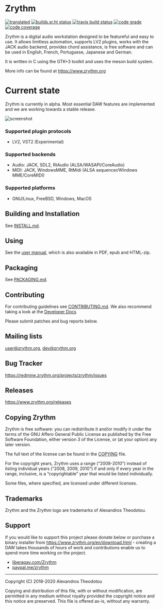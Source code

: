 Zrythm
======

[![translated](https://hosted.weblate.org/widgets/zrythm/-/svg-badge.svg "Translation Status")](https://hosted.weblate.org/engage/zrythm/?utm_source=widget)
[![builds.sr.ht status](https://builds.sr.ht/~alextee/zrythm.svg)](https://builds.sr.ht/~alextee/zrythm?)
[![travis build status](https://img.shields.io/travis/zrythm/zrythm?label=travis%20build)](https://travis-ci.org/zrythm/zrythm)
[![code grade](https://img.shields.io/codacy/grade/c16bdc22f6ae4e539aa6417274e71d17)](https://www.codacy.com/manual/alex-tee/zrythm)
[![code coverage](https://img.shields.io/coveralls/github/zrythm/zrythm)](https://coveralls.io/github/zrythm/zrythm)

Zrythm is a digital audio workstation designed to be
featureful and easy to use. It allows limitless
automation, supports LV2 plugins, works with the JACK
audio backend, provides chord assistance, is free
software and can be used in English, French,
Portuguese, Japanese and German.

It is written in C using the GTK+3 toolkit and uses
the meson build system.

More info can be found at https://www.zrythm.org

# Current state

Zrythm is currently in alpha. Most essential
DAW features are implemented and we are working
towards a stable release.

![screenshot](https://www.zrythm.org/static/images/dec_14_2019.png)

### Supported plugin protocols
- LV2, VST2 (Experimental)

### Supported backends
- Audio: JACK, SDL2, RtAudio (ALSA/WASAPI/CoreAudio)
- MIDI: JACK, WindowsMME, RtMidi (ALSA sequencer/Windows MME/CoreMIDI)

### Supported platforms
- GNU/Linux, FreeBSD, Windows, MacOS

## Building and Installation
See [INSTALL.md](INSTALL.md).

## Using
See the
[user manual](http://manual.zrythm.org/), which is
also available in PDF, epub and HTML-zip.

## Packaging
See [PACKAGING.md](PACKAGING.md).

## Contributing
For contributing guidelines see
[CONTRIBUTING.md](CONTRIBUTING.md).
We also recommend taking a look at the
[Developer Docs](https://docs.zrythm.org)

Please submit patches and bug reports below.

## Mailing lists
[user@zrythm.org](https://lists.zrythm.org/lists/listinfo/user), [dev@zrythm.org](https://lists.zrythm.org/lists/listinfo/dev)

## Bug Tracker
<https://redmine.zrythm.org/projects/zrythm/issues>

## Releases
<https://www.zrythm.org/releases>

## Copying Zrythm
Zrythm is free software: you can redistribute it and/or modify
it under the terms of the GNU Affero General Public License as
published by the Free Software Foundation, either version 3 of the
License, or (at your option) any later version.

The full text of the license can be found in the
[COPYING](COPYING) file.

For the copyright years, Zrythm uses a range (“2008-2010”) instead of
listing individual years (“2008, 2009, 2010”) if and only if every year
in the range, inclusive, is a “copyrightable” year that would be listed
individually.

Some files, where specified, are licensed under
different licenses.

## Trademarks

Zrythm and the Zrythm logo are trademarks of Alexandros Theodotou.

## Support
If you would like to support this project please
donate below or purchase a binary installer from
<https://www.zrythm.org/en/download.html> - creating a DAW
takes thousands of hours of work and contributions
enable us to spend more time working on the project.

- [liberapay.com/Zrythm](https://liberapay.com/Zrythm)
- [paypal.me/zrythm](https://paypal.me/zrythm)

----

Copyright (C) 2018-2020 Alexandros Theodotou

Copying and distribution of this file, with or without modification,
are permitted in any medium without royalty provided the copyright
notice and this notice are preserved.  This file is offered as-is,
without any warranty.
